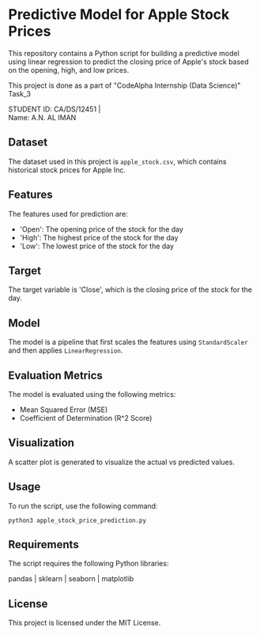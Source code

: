 # Predictive Model for Apple Stock Prices

This repository contains a Python script for building a predictive model using linear regression to predict the closing price of Apple's stock based on the opening, high, and low prices.

This project is done as a part of "CodeAlpha Internship (Data Science)" Task_3

STUDENT ID: CA/DS/12451  |  
Name: A.N. AL IMAN

## Dataset
The dataset used in this project is `apple_stock.csv`, which contains historical stock prices for Apple Inc.

## Features
The features used for prediction are:
- 'Open': The opening price of the stock for the day
- 'High': The highest price of the stock for the day
- 'Low': The lowest price of the stock for the day

## Target
The target variable is 'Close', which is the closing price of the stock for the day.

## Model
The model is a pipeline that first scales the features using `StandardScaler` and then applies `LinearRegression`.

## Evaluation Metrics
The model is evaluated using the following metrics:
- Mean Squared Error (MSE)
- Coefficient of Determination (R^2 Score)

## Visualization
A scatter plot is generated to visualize the actual vs predicted values.

## Usage
To run the script, use the following command:

```python3 apple_stock_price_prediction.py```

## Requirements
The script requires the following Python libraries:

pandas |
sklearn |
seaborn |
matplotlib

## License
This project is licensed under the MIT License.




